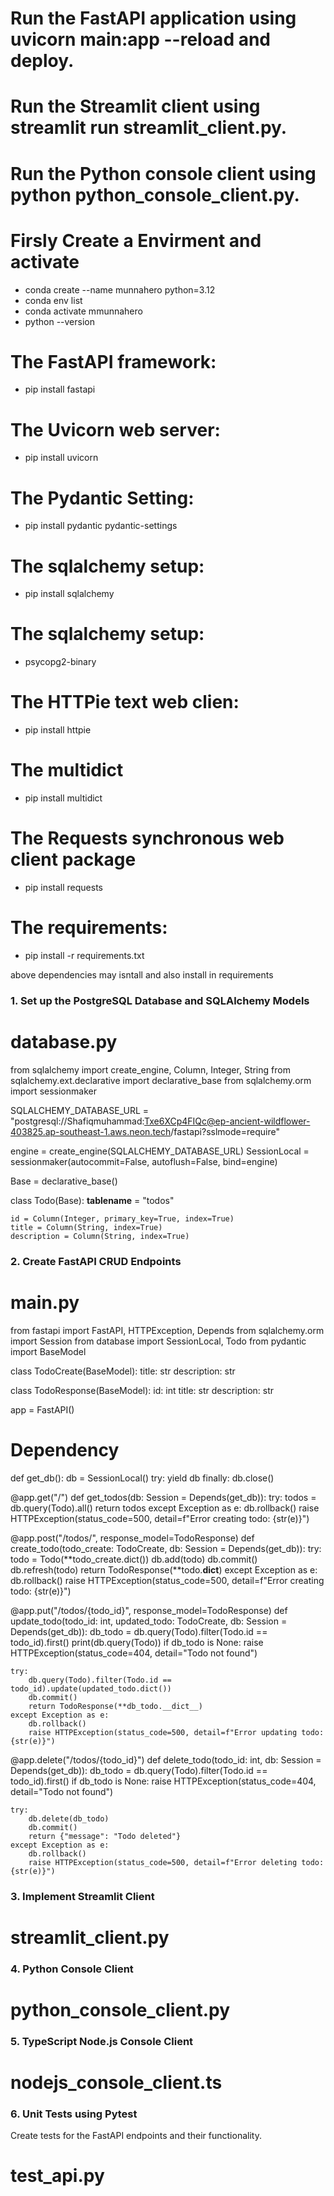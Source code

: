 # Run the FastAPI application using uvicorn main:app --reload and deploy.


# Run the Streamlit client using streamlit run streamlit_client.py.


# Run the Python console client using python python_console_client.py.



# Firsly Create a Envirment and activate 
- conda create --name munnahero python=3.12
- conda env list
- conda activate mmunnahero
- python --version

# The FastAPI framework: 
- pip install fastapi

# The Uvicorn web server: 
- pip install uvicorn

# The Pydantic Setting: 
- pip install pydantic pydantic-settings

# The sqlalchemy setup: 
- pip install sqlalchemy 

# The sqlalchemy setup: 
- psycopg2-binary

# The HTTPie text web clien: 
- pip install httpie

# The multidict 
- pip install multidict

# The Requests synchronous web client package
- pip install requests




# The requirements: 
- pip install -r requirements.txt

above dependencies may isntall and also install in requirements 


### 1. Set up the PostgreSQL Database and SQLAlchemy Models
# database.py

from sqlalchemy import create_engine, Column, Integer, String
from sqlalchemy.ext.declarative import declarative_base
from sqlalchemy.orm import sessionmaker

SQLALCHEMY_DATABASE_URL = "postgresql://Shafiqmuhammad:Txe6XCp4FIQc@ep-ancient-wildflower-403825.ap-southeast-1.aws.neon.tech/fastapi?sslmode=require"

engine = create_engine(SQLALCHEMY_DATABASE_URL)
SessionLocal = sessionmaker(autocommit=False, autoflush=False, bind=engine)

Base = declarative_base()

class Todo(Base):
    __tablename__ = "todos"

    id = Column(Integer, primary_key=True, index=True)
    title = Column(String, index=True)
    description = Column(String, index=True)

### 2. Create FastAPI CRUD Endpoints
# main.py


from fastapi import FastAPI, HTTPException, Depends
from sqlalchemy.orm import Session
from database import SessionLocal, Todo
from pydantic import BaseModel

class TodoCreate(BaseModel):
    title: str
    description: str

class TodoResponse(BaseModel):
    id: int
    title: str
    description: str

app = FastAPI()

# Dependency
def get_db():
    db = SessionLocal()
    try:
        yield db
    finally:
        db.close()

@app.get("/")
def get_todos(db: Session = Depends(get_db)):
    try:
        todos = db.query(Todo).all()
        return todos
    except Exception as e:
        db.rollback()
        raise HTTPException(status_code=500, detail=f"Error creating todo: {str(e)}")
    
@app.post("/todos/", response_model=TodoResponse)
def create_todo(todo_create: TodoCreate, db: Session = Depends(get_db)):
    try:
        todo = Todo(**todo_create.dict())
        db.add(todo)
        db.commit()
        db.refresh(todo)
        return TodoResponse(**todo.__dict__)
    except Exception as e:
        db.rollback()
        raise HTTPException(status_code=500, detail=f"Error creating todo: {str(e)}")

@app.put("/todos/{todo_id}", response_model=TodoResponse)
def update_todo(todo_id: int, updated_todo: TodoCreate, db: Session = Depends(get_db)):
    db_todo = db.query(Todo).filter(Todo.id == todo_id).first()
    print(db.query(Todo))
    if db_todo is None:
        raise HTTPException(status_code=404, detail="Todo not found")
    
    try:
        db.query(Todo).filter(Todo.id == todo_id).update(updated_todo.dict())
        db.commit()
        return TodoResponse(**db_todo.__dict__)
    except Exception as e:
        db.rollback()
        raise HTTPException(status_code=500, detail=f"Error updating todo: {str(e)}")

@app.delete("/todos/{todo_id}")
def delete_todo(todo_id: int, db: Session = Depends(get_db)):
    db_todo = db.query(Todo).filter(Todo.id == todo_id).first()
    if db_todo is None:
        raise HTTPException(status_code=404, detail="Todo not found")

    try:
        db.delete(db_todo)
        db.commit()
        return {"message": "Todo deleted"}
    except Exception as e:
        db.rollback()
        raise HTTPException(status_code=500, detail=f"Error deleting todo: {str(e)}")


### 3. Implement Streamlit Client
# streamlit_client.py



### 4. Python Console Client
# python_console_client.py



### 5. TypeScript Node.js Console Client
# nodejs_console_client.ts



### 6. Unit Tests using Pytest
Create tests for the FastAPI endpoints and their functionality.
# test_api.py




 